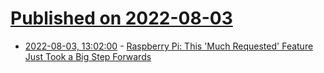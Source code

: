 # [Published on 2022-08-03](index.md)

* [2022-08-03, 13:02:00](https://soylentnews.org/article.pl?sid=22/08/02/1443202&from=rss) - [Raspberry Pi: This 'Much Requested' Feature Just Took a Big Step Forwards](https://soylentnews.org/article.pl?sid=22/08/02/1443202&from=rss)
